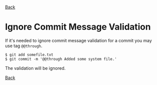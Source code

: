 [Back](../README.md)

# Ignore Commit Message Validation
If it's needed to ignore commit message validation for a commit you may use tag `@@through`.

```
$ git add somefile.txt
$ git commit -m '@@through Added some system file.'
```

The validation will be ignored.

[Back](../README.md)
